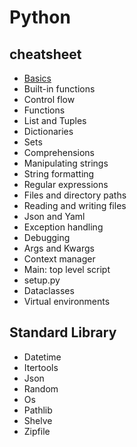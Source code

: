 # Python

## cheatsheet
- [Basics](Basics.md)
- Built-in functions
- Control flow
- Functions
- List and Tuples
- Dictionaries
- Sets
- Comprehensions
- Manipulating strings
- String formatting
- Regular expressions
- Files and directory paths
- Reading and writing files
- Json and Yaml
- Exception handling
- Debugging
- Args and Kwargs
- Context manager
- Main: top level script
- setup.py
- Dataclasses
- Virtual environments

## Standard Library
- Datetime
- Itertools
- Json
- Random
- Os
- Pathlib
- Shelve
- Zipfile
